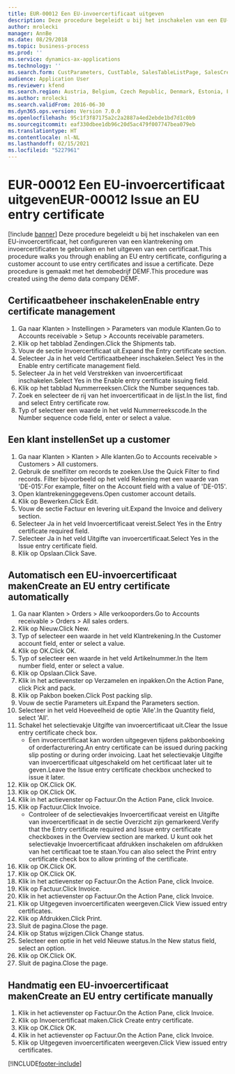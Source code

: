 ```yaml
---
title: EUR-00012 Een EU-invoercertificaat uitgeven
description: Deze procedure begeleidt u bij het inschakelen van een EU-invoercertificaat, het configureren van een klantrekening om invoercertificaten te gebruiken en het uitgeven van een certificaat.
author: mrolecki
manager: AnnBe
ms.date: 08/29/2018
ms.topic: business-process
ms.prod: ''
ms.service: dynamics-ax-applications
ms.technology: ''
ms.search.form: CustParameters, CustTable, SalesTableListPage, SalesCreateOrder, SalesTable, SalesEditLines,  CustInvoiceJournal, CustEntryCertificateJour_W, SrsReportViewerForm
audience: Application User
ms.reviewer: kfend
ms.search.region: Austria, Belgium, Czech Republic, Denmark, Estonia, Finland, France, Germany, Hungary, Ireland, Italy, Latvia, Lithuania, Netherlands, Poland, Spain, Sweden, United Kingdom
ms.author: mrolecki
ms.search.validFrom: 2016-06-30
ms.dyn365.ops.version: Version 7.0.0
ms.openlocfilehash: 95c1f3f87175a2c2a2887a4ed2ebde1bd7d1c0b9
ms.sourcegitcommit: eaf330dbee1db96c20d5ac479f007747bea079eb
ms.translationtype: HT
ms.contentlocale: nl-NL
ms.lasthandoff: 02/15/2021
ms.locfileid: "5227961"
---
```

# <a name="eur-00012-issue-an-eu-entry-certificate"></a><span data-ttu-id="011f6-103">EUR-00012 Een EU-invoercertificaat uitgeven</span><span class="sxs-lookup"><span data-stu-id="011f6-103">EUR-00012 Issue an EU entry certificate</span></span>

[!include [banner](../../includes/banner.md)]
<span data-ttu-id="011f6-104">Deze procedure begeleidt u bij het inschakelen van een EU-invoercertificaat, het configureren van een klantrekening om invoercertificaten te gebruiken en het uitgeven van een certificaat.</span><span class="sxs-lookup"><span data-stu-id="011f6-104">This procedure walks you through enabling an EU entry certificate, configuring a customer account to use entry certificates and issue a certificate.</span></span> <span data-ttu-id="011f6-105">Deze procedure is gemaakt met het demobedrijf DEMF.</span><span class="sxs-lookup"><span data-stu-id="011f6-105">This procedure was created using the demo data company DEMF.</span></span>


## <a name="enable-entry-certificate-management"></a><span data-ttu-id="011f6-106">Certificaatbeheer inschakelen</span><span class="sxs-lookup"><span data-stu-id="011f6-106">Enable entry certificate management</span></span>
1. <span data-ttu-id="011f6-107">Ga naar Klanten > Instellingen > Parameters van module Klanten.</span><span class="sxs-lookup"><span data-stu-id="011f6-107">Go to Accounts receivable > Setup > Accounts receivable parameters.</span></span>
2. <span data-ttu-id="011f6-108">Klik op het tabblad Zendingen.</span><span class="sxs-lookup"><span data-stu-id="011f6-108">Click the Shipments tab.</span></span>
3. <span data-ttu-id="011f6-109">Vouw de sectie Invoercertificaat uit.</span><span class="sxs-lookup"><span data-stu-id="011f6-109">Expand the Entry certificate section.</span></span>
4. <span data-ttu-id="011f6-110">Selecteer Ja in het veld Certificaatbeheer inschakelen.</span><span class="sxs-lookup"><span data-stu-id="011f6-110">Select Yes in the Enable entry certificate management field.</span></span>
5. <span data-ttu-id="011f6-111">Selecteer Ja in het veld Verstrekken van invoercertificaat inschakelen.</span><span class="sxs-lookup"><span data-stu-id="011f6-111">Select Yes in the Enable entry certificate issuing field.</span></span>
6. <span data-ttu-id="011f6-112">Klik op het tabblad Nummerreeksen.</span><span class="sxs-lookup"><span data-stu-id="011f6-112">Click the Number sequences tab.</span></span>
7. <span data-ttu-id="011f6-113">Zoek en selecteer de rij van het invoercertificaat in de lijst.</span><span class="sxs-lookup"><span data-stu-id="011f6-113">In the list, find and select Entry certificate row.</span></span>
8. <span data-ttu-id="011f6-114">Typ of selecteer een waarde in het veld Nummerreekscode.</span><span class="sxs-lookup"><span data-stu-id="011f6-114">In the Number sequence code field, enter or select a value.</span></span>

## <a name="set-up-a-customer"></a><span data-ttu-id="011f6-115">Een klant instellen</span><span class="sxs-lookup"><span data-stu-id="011f6-115">Set up a customer</span></span>
1. <span data-ttu-id="011f6-116">Ga naar Klanten > Klanten > Alle klanten.</span><span class="sxs-lookup"><span data-stu-id="011f6-116">Go to Accounts receivable > Customers > All customers.</span></span>
2. <span data-ttu-id="011f6-117">Gebruik de snelfilter om records te zoeken.</span><span class="sxs-lookup"><span data-stu-id="011f6-117">Use the Quick Filter to find records.</span></span> <span data-ttu-id="011f6-118">Filter bijvoorbeeld op het veld Rekening met een waarde van 'DE-015'.</span><span class="sxs-lookup"><span data-stu-id="011f6-118">For example, filter on the Account field with a value of 'DE-015'.</span></span>
3. <span data-ttu-id="011f6-119">Open klantrekeninggegevens.</span><span class="sxs-lookup"><span data-stu-id="011f6-119">Open customer account details.</span></span>
4. <span data-ttu-id="011f6-120">Klik op Bewerken.</span><span class="sxs-lookup"><span data-stu-id="011f6-120">Click Edit.</span></span>
5. <span data-ttu-id="011f6-121">Vouw de sectie Factuur en levering uit.</span><span class="sxs-lookup"><span data-stu-id="011f6-121">Expand the Invoice and delivery section.</span></span>
6. <span data-ttu-id="011f6-122">Selecteer Ja in het veld Invoercertificaat vereist.</span><span class="sxs-lookup"><span data-stu-id="011f6-122">Select Yes in the Entry certificate required field.</span></span>
7. <span data-ttu-id="011f6-123">Selecteer Ja in het veld Uitgifte van invoercertificaat.</span><span class="sxs-lookup"><span data-stu-id="011f6-123">Select Yes in the Issue entry certificate field.</span></span>
8. <span data-ttu-id="011f6-124">Klik op Opslaan.</span><span class="sxs-lookup"><span data-stu-id="011f6-124">Click Save.</span></span>

## <a name="create-an-eu-entry-certificate-automatically"></a><span data-ttu-id="011f6-125">Automatisch een EU-invoercertificaat maken</span><span class="sxs-lookup"><span data-stu-id="011f6-125">Create an EU entry certificate automatically</span></span>
1. <span data-ttu-id="011f6-126">Ga naar Klanten > Orders > Alle verkooporders.</span><span class="sxs-lookup"><span data-stu-id="011f6-126">Go to Accounts receivable > Orders > All sales orders.</span></span>
2. <span data-ttu-id="011f6-127">Klik op Nieuw.</span><span class="sxs-lookup"><span data-stu-id="011f6-127">Click New.</span></span>
3. <span data-ttu-id="011f6-128">Typ of selecteer een waarde in het veld Klantrekening.</span><span class="sxs-lookup"><span data-stu-id="011f6-128">In the Customer account field, enter or select a value.</span></span>
4. <span data-ttu-id="011f6-129">Klik op OK.</span><span class="sxs-lookup"><span data-stu-id="011f6-129">Click OK.</span></span>
5. <span data-ttu-id="011f6-130">Typ of selecteer een waarde in het veld Artikelnummer.</span><span class="sxs-lookup"><span data-stu-id="011f6-130">In the Item number field, enter or select a value.</span></span>
6. <span data-ttu-id="011f6-131">Klik op Opslaan.</span><span class="sxs-lookup"><span data-stu-id="011f6-131">Click Save.</span></span>
7. <span data-ttu-id="011f6-132">Klik in het actievenster op Verzamelen en inpakken.</span><span class="sxs-lookup"><span data-stu-id="011f6-132">On the Action Pane, click Pick and pack.</span></span>
8. <span data-ttu-id="011f6-133">Klik op Pakbon boeken.</span><span class="sxs-lookup"><span data-stu-id="011f6-133">Click Post packing slip.</span></span>
9. <span data-ttu-id="011f6-134">Vouw de sectie Parameters uit.</span><span class="sxs-lookup"><span data-stu-id="011f6-134">Expand the Parameters section.</span></span>
10. <span data-ttu-id="011f6-135">Selecteer in het veld Hoeveelheid de optie 'Alle'.</span><span class="sxs-lookup"><span data-stu-id="011f6-135">In the Quantity field, select 'All'.</span></span>
11. <span data-ttu-id="011f6-136">Schakel het selectievakje Uitgifte van invoercertificaat uit.</span><span class="sxs-lookup"><span data-stu-id="011f6-136">Clear the Issue entry certificate check box.</span></span>
    * <span data-ttu-id="011f6-137">Een invoercertificaat kan worden uitgegeven tijdens pakbonboeking of orderfacturering.</span><span class="sxs-lookup"><span data-stu-id="011f6-137">An entry certificate can be issued during packing slip posting or during order invoicing.</span></span> <span data-ttu-id="011f6-138">Laat het selectievakje Uitgifte van invoercertificaat uitgeschakeld om het certificaat later uit te geven.</span><span class="sxs-lookup"><span data-stu-id="011f6-138">Leave the Issue entry certificate checkbox unchecked to issue it later.</span></span>  
12. <span data-ttu-id="011f6-139">Klik op OK.</span><span class="sxs-lookup"><span data-stu-id="011f6-139">Click OK.</span></span>
13. <span data-ttu-id="011f6-140">Klik op OK.</span><span class="sxs-lookup"><span data-stu-id="011f6-140">Click OK.</span></span>
14. <span data-ttu-id="011f6-141">Klik in het actievenster op Factuur.</span><span class="sxs-lookup"><span data-stu-id="011f6-141">On the Action Pane, click Invoice.</span></span>
15. <span data-ttu-id="011f6-142">Klik op Factuur.</span><span class="sxs-lookup"><span data-stu-id="011f6-142">Click Invoice.</span></span>
    * <span data-ttu-id="011f6-143">Controleer of de selectievakjes Invoercertificaat vereist en Uitgifte van invoercertificaat in de sectie Overzicht zijn gemarkeerd.</span><span class="sxs-lookup"><span data-stu-id="011f6-143">Verify that the Entry certificate required and Issue entry certificate checkboxes in the Overview section are marked.</span></span>  <span data-ttu-id="011f6-144">U kunt ook het selectievakje Invoercertificaat afdrukken inschakelen om afdrukken van het certificaat toe te staan.</span><span class="sxs-lookup"><span data-stu-id="011f6-144">You can also select the Print entry certificate check box to allow printing of the certificate.</span></span>  
16. <span data-ttu-id="011f6-145">Klik op OK.</span><span class="sxs-lookup"><span data-stu-id="011f6-145">Click OK.</span></span>
17. <span data-ttu-id="011f6-146">Klik op OK.</span><span class="sxs-lookup"><span data-stu-id="011f6-146">Click OK.</span></span>
18. <span data-ttu-id="011f6-147">Klik in het actievenster op Factuur.</span><span class="sxs-lookup"><span data-stu-id="011f6-147">On the Action Pane, click Invoice.</span></span>
19. <span data-ttu-id="011f6-148">Klik op Factuur.</span><span class="sxs-lookup"><span data-stu-id="011f6-148">Click Invoice.</span></span>
20. <span data-ttu-id="011f6-149">Klik in het actievenster op Factuur.</span><span class="sxs-lookup"><span data-stu-id="011f6-149">On the Action Pane, click Invoice.</span></span>
21. <span data-ttu-id="011f6-150">Klik op Uitgegeven invoercertificaten weergeven.</span><span class="sxs-lookup"><span data-stu-id="011f6-150">Click View issued entry certificates.</span></span>
22. <span data-ttu-id="011f6-151">Klik op Afdrukken.</span><span class="sxs-lookup"><span data-stu-id="011f6-151">Click Print.</span></span>
23. <span data-ttu-id="011f6-152">Sluit de pagina.</span><span class="sxs-lookup"><span data-stu-id="011f6-152">Close the page.</span></span>
24. <span data-ttu-id="011f6-153">Klik op Status wijzigen.</span><span class="sxs-lookup"><span data-stu-id="011f6-153">Click Change status.</span></span>
25. <span data-ttu-id="011f6-154">Selecteer een optie in het veld Nieuwe status.</span><span class="sxs-lookup"><span data-stu-id="011f6-154">In the New status field, select an option.</span></span>
26. <span data-ttu-id="011f6-155">Klik op OK.</span><span class="sxs-lookup"><span data-stu-id="011f6-155">Click OK.</span></span>
27. <span data-ttu-id="011f6-156">Sluit de pagina.</span><span class="sxs-lookup"><span data-stu-id="011f6-156">Close the page.</span></span>

## <a name="create-an-eu-entry-certificate-manually"></a><span data-ttu-id="011f6-157">Handmatig een EU-invoercertificaat maken</span><span class="sxs-lookup"><span data-stu-id="011f6-157">Create an EU entry certificate manually</span></span>
1. <span data-ttu-id="011f6-158">Klik in het actievenster op Factuur.</span><span class="sxs-lookup"><span data-stu-id="011f6-158">On the Action Pane, click Invoice.</span></span>
2. <span data-ttu-id="011f6-159">Klik op Invoercertificaat maken.</span><span class="sxs-lookup"><span data-stu-id="011f6-159">Click Create entry certificate.</span></span>
3. <span data-ttu-id="011f6-160">Klik op OK.</span><span class="sxs-lookup"><span data-stu-id="011f6-160">Click OK.</span></span>
4. <span data-ttu-id="011f6-161">Klik in het actievenster op Factuur.</span><span class="sxs-lookup"><span data-stu-id="011f6-161">On the Action Pane, click Invoice.</span></span>
5. <span data-ttu-id="011f6-162">Klik op Uitgegeven invoercertificaten weergeven.</span><span class="sxs-lookup"><span data-stu-id="011f6-162">Click View issued entry certificates.</span></span>



[!INCLUDE[footer-include](../../../includes/footer-banner.md)]